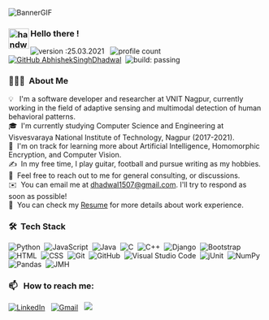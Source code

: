 ![BannerGIF](https://user-images.githubusercontent.com/39513876/112361914-e021f800-8cf9-11eb-9aac-a2b675065afc.gif)


### <img alt="handwavegif" src="https://user-images.githubusercontent.com/39513876/112366216-8cfe7400-8cfe-11eb-8116-7d3dbae20e97.gif" width='40' align="left"/> Hello there !
![version :25.03.2021](https://img.shields.io/badge/version-25.03.2021-informational) &nbsp;
![profile count](https://komarev.com/ghpvc/?username=AbhishekSinghDhadwal&color=red)&nbsp;
[![GitHub AbhishekSinghDhadwal](https://img.shields.io/github/followers/AbhishekSinghDhadwal?label=follow&style=social)](https://github.com/AbhishekSinghDhadwal)&nbsp;
![build: passing](https://img.shields.io/badge/build-passing-success)
### 👨🏻‍💻 &nbsp;About Me

💡 &nbsp; I'm a software developer and researcher at VNIT Nagpur, currently working in the field of adaptive sensing and multimodal detection of human behavioral
patterns.\
🎓 &nbsp;I'm currently studying Computer Science and Engineering at Visvesvaraya National Institute of Technology, Nagpur (2017-2021).\
🌱 &nbsp;I'm on track for learning more about Artificial Intelligence, Homomorphic Encryption, and Computer Vision.\
✍️ &nbsp;In my free time, I play guitar, football and pursue writing as my hobbies.\
💬 &nbsp;Feel free to reach out to me for general consulting, or discussions.\
✉️ &nbsp;You can email me at dhadwal1507@gmail.com. I'll try to respond as soon as possible!\
📄 &nbsp;You can check my [Resume](https://drive.google.com/file/d/1R7R0fRKa3TIDOhKAMvwy7XNSuRAeUtIB/view?usp=sharing) for more details about work experience.


### 🛠 &nbsp;Tech Stack

![Python](https://img.shields.io/badge/-Python-05122A?style=flat&logo=python)&nbsp;
![JavaScript](https://img.shields.io/badge/-JavaScript-05122A?style=flat&logo=javascript)&nbsp;
![Java](https://img.shields.io/badge/-Java-05122A?style=flat&logo=Java&logoColor=FFA518)&nbsp;
![C](https://img.shields.io/badge/-C-05122A?style=flat&logo=C&logoColor=A8B9CC)&nbsp;
![C++](https://img.shields.io/badge/-C++-05122A?style=flat&logo=C%2B%2B&logoColor=00599C)&nbsp;
![Django](https://img.shields.io/badge/-Django-05122A?style=flat&logo=django&logoColor=092E20)&nbsp;
![Bootstrap](https://img.shields.io/badge/-Bootstrap-05122A?style=flat&logo=bootstrap&logoColor=563D7C)\
![HTML](https://img.shields.io/badge/-HTML-05122A?style=flat&logo=HTML5)&nbsp;
![CSS](https://img.shields.io/badge/-CSS-05122A?style=flat&logo=CSS3&logoColor=1572B6)&nbsp;
![Git](https://img.shields.io/badge/-Git-05122A?style=flat&logo=git)&nbsp;
![GitHub](https://img.shields.io/badge/-GitHub-05122A?style=flat&logo=github)&nbsp;
![Visual Studio Code](https://img.shields.io/badge/-Visual%20Studio%20Code-05122A?style=flat&logo=visual-studio-code&logoColor=007ACC)&nbsp;
![jUnit](https://img.shields.io/badge/jUnit%20-%23150458.svg?&style=flat&logo=Java&logoColor=white)&nbsp;
![NumPy](https://img.shields.io/badge/numpy%20-%23013243.svg?&style=flat&logo=numpy&logoColor=white)&nbsp;
![Pandas](https://img.shields.io/badge/pandas%20-%23150458.svg?&style=flat&logo=pandas&logoColor=white)&nbsp;
![JMH](https://img.shields.io/badge/JMH%20-%23150458.svg?&style=flat&logo=Java&logoColor=white)&nbsp;

### 📫 &nbsp; How to reach me:


<a href="https://www.linkedin.com/in/abhishek-singh-dhadwal/"><img alt="LinkedIn" src="https://img.shields.io/badge/linkedin%20-%230077B5.svg?&style=flat&logo=linkedin&logoColor=white"/></a> &nbsp;
<a href="mailto:dhadwal1507@gmail.com"><img alt="Gmail" src="https://img.shields.io/badge/Gmail-D14836?style=flat&logo=gmail&logoColor=white" /></a> &nbsp;
<a href="https://instagram.com/abhi_1507"><img src="https://img.shields.io/badge/-@abhi__1507_-E4405F?style=flat&logo=Instagram&logoColor=white"/></a> &nbsp;

<!--
**AbhishekSinghDhadwal/AbhishekSinghDhadwal** is a ✨ _special_ ✨ repository because its `README.md` (this file) appears on your GitHub profile.

Here are some ideas to get you started:

- 🔭 I’m currently working on ...
- 🌱 I’m currently learning ...
- 👯 I’m looking to collaborate on ...
- 🤔 I’m looking for help with ...
- 💬 Ask me about ...
- 📫 How to reach me: ...
- 😄 Pronouns: ...
- ⚡ Fun fact: ...
-->








